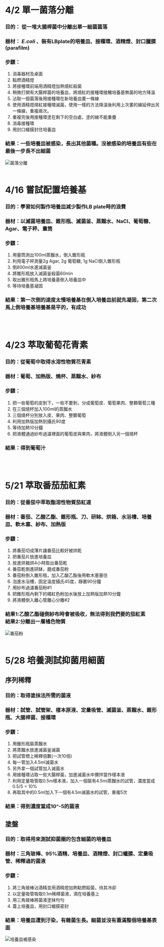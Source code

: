 # 4/2 單一菌落分離
### 目的： 從一堆大腸桿菌中分離出單一細菌菌落
### 器材： <i>E.coli</i> 、裝有LBplate的培養皿、接種環、酒精燈、封口臘膜(parafilm)
### 步驟：
1. 消毒器材及桌面
1. 點燃酒精燈
1. 將接種環前端用酒精燈加熱燒紅殺菌
1. 稍微打開有大腸桿菌的培養皿，將燒紅的接種環接觸培養基無菌的地方降溫
1. 沾取一個菌落後用接種環在新培養皿畫一條線  
1. 使用酒精燈燒紅接種環滅菌，使用一樣的方法降溫後利用上次畫的線延伸出另一條線，重複兩次。
1. 重複完後用接種環塗在剩下的空白處，塗的線不能重疊
1. 消毒接種環
1. 用封口蠟膜封住培養皿
### 結果：一些培養皿被感染，長出其他菌種。沒被感染的培養皿有些在最後一步長不出細菌
![菌落分離](單一菌落分離.png)
<br><br>

# 4/16 嘗試配置培養基
### 目的：學習如何製作培養皿減少製作LB plate時的浪費
### 器材：以滅菌培養皿、錐形瓶、滅菌釜、蒸餾水、NaCl、葡萄糖、Agar、電子秤、量筒
### 步驟：
1. 用量筒測出100ml蒸餾水，倒入錐形瓶
1. 利用電子秤測量2g Agar, 2g 葡萄糖, 1g NaCl倒入錐形瓶
1. 倒800ml水進滅菌釜
1. 將錐形瓶放入滅菌釜殺菌60min
1. 取出錐形瓶馬上將培養基倒入培養皿中
1. 等待培養基凝固
### 結果：第一次倒的速度太慢培養基在倒入培養皿前就先凝固，第二次馬上倒培養基培養基是平的，有成功
<br><br>

# 4/23 萃取葡萄花青素
### 目的：從葡萄中取得水溶性物質花青素
### 器材：葡萄、加熱版、燒杯、蒸餾水、紗布
### 步驟：
1. 把一些葡萄的皮剝下，一些不要剝，分成葡萄皮、葡萄果肉、整顆葡萄三種
1. 在三個燒杯加入100ml的蒸餾水
1. 三個燒杯分別放入皮、果肉、整顆葡萄
1. 利用加熱版加熱到攝氏90度
1. 等待加熱10分鐘
1. 把液體通過紗布過濾裡面的葡萄皮與果肉，將液體倒入另一個燒杯
### 結果：得到葡萄汁
<br><br>

# 5/21 萃取番茄茄紅素
### 目的：從番茄中萃取酯溶性物質茄紅速
### 器材：番茄、乙酸乙酯、錐形瓶、刀、研缽、烘箱、水浴槽、培養皿、軟木塞、紗布、加熱版
### 步驟：
1. 將番茄切成薄片讓番茄比較好被烘乾
1. 把番茄片放進培養皿
1. 放進烘箱烘4小時取出番茄乾
1. 番茄乾倒進研缽，磨成番茄粉
1. 番茄粉倒入錐形瓶，加入乙酸乙酯後用軟木塞塞住
1. 泡進水浴槽，固定溫度攝氏45度，靜置90分鐘
1. 用紗布過濾番茄粉#1
1. 把錐形瓶內剩下的橘紅色粉加水後放上加熱版加熱10分鐘
1. 將液體倒入離心管離心分離#2
### 結果1:乙酸乙酯碰倒紗布時會被吸收，無法得到我們要的茄紅素<br>結果2:分離出一層橘色物質
![番茄粉](蕃茄.jpg)
<br><br>

# 5/28 培養測試抑菌用細菌
## 序列稀釋
### 目的：取得塗抹法所需的菌液
### 器材：試管、試管架、樣本原液、定量吸管、滅菌釜、蒸餾水、錐形瓶、大腸桿菌、接種環
### 步驟：
1. 用錐形瓶裝蒸餾水
1. 將蒸餾水放進滅菌釜滅菌
1. 把試管標上稀釋倍數(一次10倍)
1. 每一管加入4.5ml滅菌水
1. 另外拿一個試管加入滅菌水
1. 用接種環沾取一些大腸桿菌，加進滅菌水中攪拌當作樣本液
1. 利用定量吸管取0.5m樣本液，加入一個裝有4.5ml蒸餾水的試管，濃度當成0.5/5 = 10%
1. 再取其中的0.5ml加入下一個有4.5m滅菌水的試管，重複5次
### 結果：得到濃度當成10^-5的菌液
## 塗盤
### 目的：取得用來測試抑菌圈的包含細菌的培養皿
### 器材：三角玻棒、95%酒精、培養皿、酒精燈、封口蠟膜、定量吸管、稀釋過的菌液
### 步驟：
1. 將三角玻棒沾酒精並用酒精燈加熱點燃殺菌，待其冷卻
1. 以定量吸管吸取0.1m稀釋菌液，滴在培養基上
1. 用三角玻棒將菌液塗抹均勻
1. 蓋上培養皿，用封口蠟膜密封
### 結果：培養皿遭到汙染，有雜菌生長。細菌並沒有蓋滿整個培養基表面
![培養皿被感染](塗盤.png)
<br><br>
